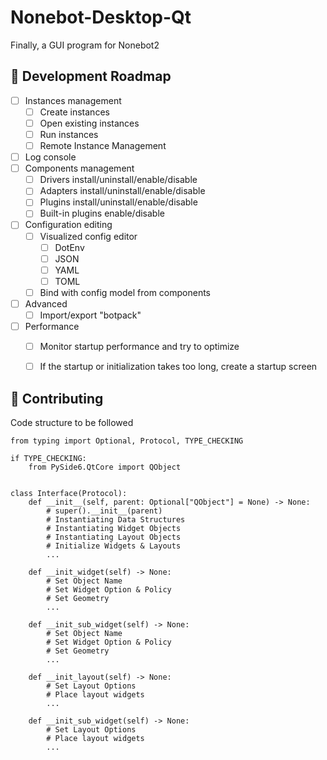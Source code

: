 # Nonebot-Desktop-Qt

Finally, a GUI program for Nonebot2

## :compass: Development Roadmap

* [ ] Instances management
  * [ ] Create instances
  * [ ] Open existing instances
  * [ ] Run instances
  * [ ] Remote Instance Management
* [ ] Log console
* [ ] Components management
  * [ ] Drivers install/uninstall/enable/disable
  * [ ] Adapters install/uninstall/enable/disable
  * [ ] Plugins install/uninstall/enable/disable
  * [ ] Built-in plugins enable/disable
* [ ] Configuration editing
  * [ ] Visualized config editor
    * [ ] DotEnv
    * [ ] JSON
    * [ ] YAML
    * [ ] TOML
  * [ ] Bind with config model from components
* [ ] Advanced
  * [ ] Import/export "botpack"
* [ ] Performance
  * [ ] Monitor startup performance and try to optimize
  * [ ] If the startup or initialization takes too long, create a startup screen


## :wave: Contributing

Code structure to be followed

```
from typing import Optional, Protocol, TYPE_CHECKING

if TYPE_CHECKING:
    from PySide6.QtCore import QObject


class Interface(Protocol):
    def __init__(self, parent: Optional["QObject"] = None) -> None:
        # super().__init__(parent)
        # Instantiating Data Structures
        # Instantiating Widget Objects
        # Instantiating Layout Objects
        # Initialize Widgets & Layouts
        ...

    def __init_widget(self) -> None:
        # Set Object Name
        # Set Widget Option & Policy
        # Set Geometry
        ...

    def __init_sub_widget(self) -> None:
        # Set Object Name
        # Set Widget Option & Policy
        # Set Geometry
        ...

    def __init_layout(self) -> None:
        # Set Layout Options
        # Place layout widgets
        ...

    def __init_sub_widget(self) -> None:
        # Set Layout Options
        # Place layout widgets
        ...

```